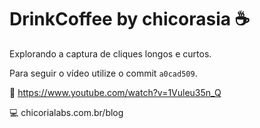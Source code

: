 # DrinkCoffee by chicorasia :coffee:

Explorando a captura de cliques longos e curtos.

Para seguir o vídeo utilize o commit `a0cad509`.

:movie_camera:
https://www.youtube.com/watch?v=1Vuleu35n_Q

:computer:
chicorialabs.com.br/blog


